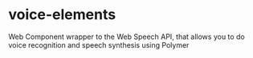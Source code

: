 voice-elements
==============

Web Component wrapper to the Web Speech API, that allows you to do voice recognition and speech synthesis using Polymer
